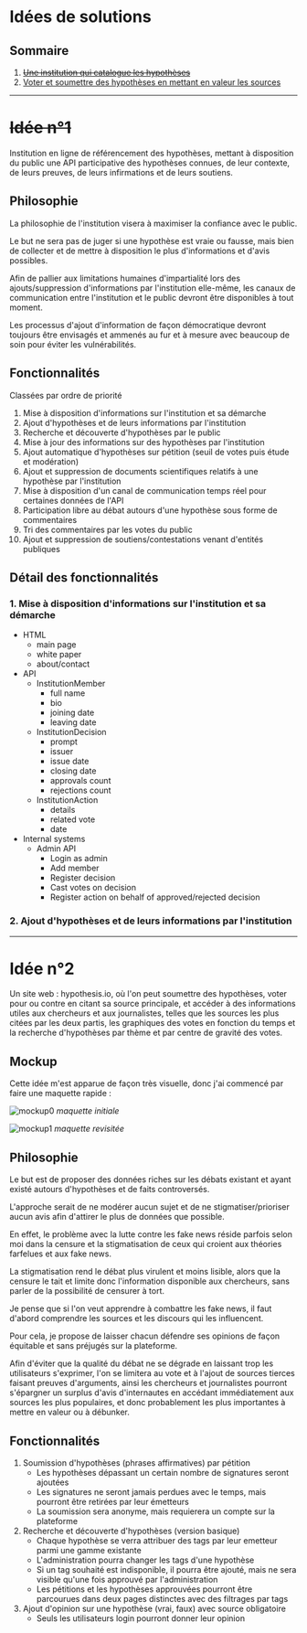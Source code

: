 # Idées de solutions
## Sommaire
1. [~~Une institution qui catalogue les hypothèses~~](#idée-n1)
2. [Voter et soumettre des hypothèses en mettant en valeur les sources](#idée-n2)
---
# ~~Idée n°1~~
Institution en ligne de référencement des hypothèses, mettant à disposition du public une API participative des hypothèses connues, de leur contexte, de leurs preuves, de leurs infirmations et de leurs soutiens.

## Philosophie
La philosophie de l'institution visera à maximiser la confiance avec le public.

Le but ne sera pas de juger si une hypothèse est vraie ou fausse, mais bien de collecter et de mettre à disposition le plus d'informations et d'avis possibles.

Afin de pallier aux limitations humaines d'impartialité lors des ajouts/suppression d'informations par l'institution elle-même, les canaux de communication entre l'institution et le public devront être disponibles à tout moment.

Les processus d'ajout d'information de façon démocratique devront toujours être envisagés 
et ammenés au fur et à mesure avec beaucoup de soin pour éviter les vulnérabilités.

## Fonctionnalités
Classées par ordre de priorité

1. Mise à disposition d'informations sur l'institution et sa démarche
2. Ajout d'hypothèses et de leurs informations par l'institution
3. Recherche et découverte d'hypothèses par le public
4. Mise à jour des informations sur des hypothèses par l'institution
5. Ajout automatique d'hypothèses sur pétition (seuil de votes puis étude et modération)
6. Ajout et suppression de documents scientifiques relatifs à une hypothèse par l'institution
7. Mise à disposition d'un canal de communication temps réel pour certaines données de l'API
8. Participation libre au débat autours d'une hypothèse sous forme de commentaires
9. Tri des commentaires par les votes du public
10. Ajout et suppression de soutiens/contestations venant d'entités publiques

## Détail des fonctionnalités
### 1. Mise à disposition d'informations sur l'institution et sa démarche
- HTML
  - main page
  - white paper
  - about/contact
- API
  - InstitutionMember
    - full name
    - bio
    - joining date
    - leaving date
  - InstitutionDecision
    - prompt
    - issuer
    - issue date
    - closing date
    - approvals count
    - rejections count
  - InstitutionAction
    - details
    - related vote
    - date
- Internal systems
  - Admin API
    - Login as admin
    - Add member
    - Register decision
    - Cast votes on decision
    - Register action on behalf of approved/rejected decision

### 2. Ajout d'hypothèses et de leurs informations par l'institution

---
# Idée n°2
Un site web : hypothesis.io, où l'on peut soumettre des hypothèses, voter pour ou contre en citant sa source principale, et accéder à des informations utiles aux chercheurs et aux journalistes, telles que les sources les plus citées par les deux partis, les graphiques des votes en fonction du temps et la recherche d'hypothèses par thème et par centre de gravité des votes.

## Mockup
Cette idée m'est apparue de façon très visuelle, donc j'ai commencé par faire une maquette rapide :

![mockup0](./resources/hypothesesio-mockup0.PNG)
*maquette initiale*

![mockup1](./resources/hypothesesio-mockup1.PNG)
*maquette revisitée*

## Philosophie
Le but est de proposer des données riches sur les débats existant et ayant existé autours d'hypothèses et de faits controversés.

L'approche serait de ne modérer aucun sujet et de ne stigmatiser/prioriser aucun avis afin d'attirer le plus de données que possible.

En effet, le problème avec la lutte contre les fake news réside parfois selon moi dans la censure et la stigmatisation de ceux qui croient aux théories farfelues et aux fake news.

La stigmatisation rend le débat plus virulent et moins lisible, alors que la censure le tait et limite donc l'information disponible aux chercheurs, sans parler de la possibilité de censurer à tort.

Je pense que si l'on veut apprendre à combattre les fake news, il faut d'abord comprendre les sources et les discours qui les influencent.

Pour cela, je propose de laisser chacun défendre ses opinions de façon équitable et sans préjugés sur la plateforme.

Afin d'éviter que la qualité du débat ne se dégrade en laissant trop les utilisateurs s'exprimer, l'on se limitera au vote et à l'ajout de sources tierces faisant preuves d'arguments, ainsi les chercheurs et journalistes pourront s'épargner un surplus d'avis d'internautes en accédant immédiatement aux sources les plus populaires, et donc probablement les plus importantes à mettre en valeur ou à débunker.

## Fonctionnalités
1. Soumission d'hypothèses (phrases affirmatives) par pétition
   - Les hypothèses dépassant un certain nombre de signatures seront ajoutées
   - Les signatures ne seront jamais perdues avec le temps, mais pourront être retirées par leur émetteurs
   - La soumission sera anonyme, mais requierera un compte sur la plateforme
2. Recherche et découverte d'hypothèses (version basique)
   - Chaque hypothèse se verra attribuer des tags par leur emetteur parmi une gamme existante
   - L'administration pourra changer les tags d'une hypothèse
   - Si un tag souhaité est indisponible, il pourra être ajouté, mais ne sera visible qu'une fois approuvé par l'administration
   - Les pétitions et les hypothèses approuvées pourront être parcourues dans deux pages distinctes avec des filtrages par tags
3. Ajout d'opinion sur une hypothèse (vrai, faux) avec source obligatoire
   - Seuls les utilisateurs login pourront donner leur opinion